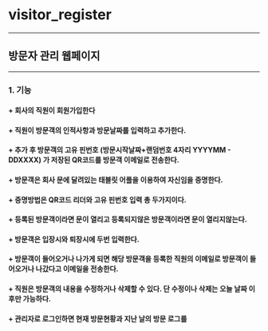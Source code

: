 # visitor_register
* * *
## 방문자 관리 웹페이지
* * *
### 1. 기능 
#### + 회사의 직원이 회원가입한다
#### + 직원이 방문객의 인적사항과 방문날짜를 입력하고 추가한다.
#### + 추가 후 방문객의 고유 핀번호 (방문시작날짜+랜덤번호 4자리 YYYYMM - DDXXXX) 가 저장된 QR코드를 방문객 이메일로 전송한다.
#### + 방문객은 회사 문에 달려있는 태블릿 어플을 이용하여 자신임을 증명한다.
#### + 증명방법은 QR코드 리더와 고유 핀번호 입력 총 두가지이다.
#### + 등록된 방문객이라면 문이 열리고 등록되지않은 방문객이라면 문이 열리지않는다.
#### + 방문객은 입장시와 퇴장시에 두번 입력한다. 
#### + 방문객이 들어오거나 나가게 되면 해당 방문객을 등록한 직원의 이메일로 방문객이 들어오거나 나갔다고 이메일을 전송한다.
#### + 직원은 방문객의 내용을 수정하거나 삭제할 수 있다. 단 수정이나 삭제는 오늘 날짜 이후만 가능하다.
#### +  관리자로 로그인하면 현재 방문현황과 지난 날의 방문 로그를